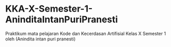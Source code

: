 # KKA-X-Semester-1-AninditaIntanPuriPranesti
Praktikum mata pelajaran Kode dan Kecerdasan Artifisial Kelas X Semester 1 oleh (Anindita intan puri pranesti)
